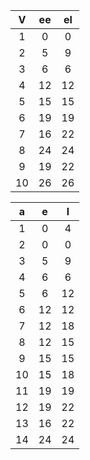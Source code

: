 |  V   |  ee  |  el  |
| :--: | :--: | :--: |
|  1   |  0   |  0   |
|  2   |  5   |  9   |
|  3   |  6   |  6   |
|  4   |  12  |  12  |
|  5   |  15  |  15  |
|  6   |  19  |  19  |
|  7   |  16  |  22  |
|  8   |  24  |  24  |
|  9   |  19  |  22  |
|  10  |  26  |  26  |





|  a   |  e   |  l   |
| :--: | :--: | :--: |
|  1   |  0   |  4   |
|  2   |  0   |  0   |
|  3   |  5   |  9   |
|  4   |  6   |  6   |
|  5   |  6   |  12  |
|  6   |  12  |  12  |
|  7   |  12  |  18  |
|  8   |  12  |  15  |
|  9   |  15  |  15  |
|  10  |  15  |  18  |
|  11  |  19  |  19  |
|  12  |  19  |  22  |
|  13  |  16  |  22  |
|  14  |  24  |  24  |

